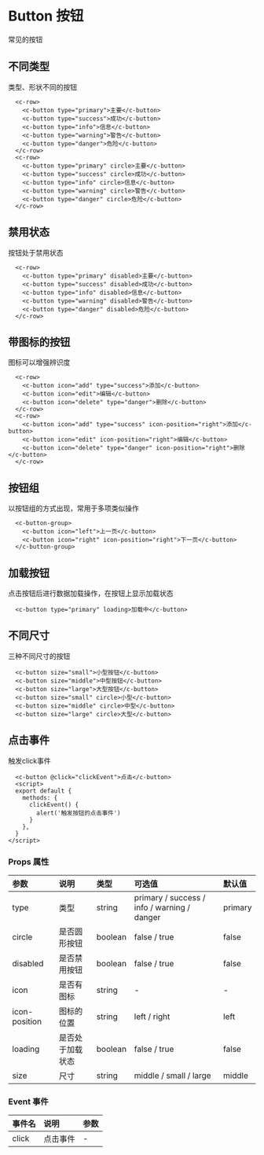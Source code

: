 # Button 按钮

常见的按钮

## 不同类型

类型、形状不同的按钮
<ClientOnly>
<button-demo></button-demo>
</ClientOnly>

```vue
  <c-row>
    <c-button type="primary">主要</c-button>
    <c-button type="success">成功</c-button>
    <c-button type="info">信息</c-button>
    <c-button type="warning">警告</c-button>
    <c-button type="danger">危险</c-button>
  </c-row>
  <c-row>
    <c-button type="primary" circle>主要</c-button>
    <c-button type="success" circle>成功</c-button>
    <c-button type="info" circle>信息</c-button>
    <c-button type="warning" circle>警告</c-button>
    <c-button type="danger" circle>危险</c-button>
  </c-row>
```

## 禁用状态

按钮处于禁用状态
<ClientOnly>
<button-disabled-demo></button-disabled-demo>
</ClientOnly>

```vue
  <c-row>
    <c-button type="primary" disabled>主要</c-button>
    <c-button type="success" disabled>成功</c-button>
    <c-button type="info" disabled>信息</c-button>
    <c-button type="warning" disabled>警告</c-button>
    <c-button type="danger" disabled>危险</c-button>
  </c-row>
```
## 带图标的按钮

图标可以增强辨识度
<ClientOnly>
<button-icon-demo></button-icon-demo>
</ClientOnly>

```vue
  <c-row>
    <c-button icon="add" type="success">添加</c-button>
    <c-button icon="edit">编辑</c-button>
    <c-button icon="delete" type="danger">删除</c-button>
  </c-row>
  <c-row>
    <c-button icon="add" type="success" icon-position="right">添加</c-button>
    <c-button icon="edit" icon-position="right">编辑</c-button>
    <c-button icon="delete" type="danger" icon-position="right">删除</c-button>
  </c-row>
```

## 按钮组

以按钮组的方式出现，常用于多项类似操作
<ClientOnly>
<button-group-demo></button-group-demo>
</ClientOnly>

```vue
  <c-button-group>
    <c-button icon="left">上一页</c-button>
    <c-button icon="right" icon-position="right">下一页</c-button>
  </c-button-group>
```

## 加载按钮

点击按钮后进行数据加载操作，在按钮上显示加载状态
<ClientOnly>
<button-loading-demo></button-loading-demo>
</ClientOnly>

```vue
  <c-button type="primary" loading>加载中</c-button>
```

## 不同尺寸

三种不同尺寸的按钮
<ClientOnly>
<button-size-demo></button-size-demo>
</ClientOnly>

```vue
  <c-button size="small">小型按钮</c-button>
  <c-button size="middle">中型按钮</c-button>
  <c-button size="large">大型按钮</c-button>
  <c-button size="small" circle>小型</c-button>
  <c-button size="middle" circle>中型</c-button>
  <c-button size="large" circle>大型</c-button>
```

## 点击事件

触发click事件
<ClientOnly>
<button-click-demo></button-click-demo>
</ClientOnly>

```vue
  <c-button @click="clickEvent">点击</c-button>
  <script>
  export default {
    methods: {
      clickEvent() {
        alert('触发按钮的点击事件')
      }
    },
  }
</script>
```
### Props 属性

| 参数          | 说明             | 类型    | 可选值                                      | 默认值  |
| :------------ | :--------------- | :------ | :------------------------------------------ | :------ |
| type          | 类型             | string  | primary / success / info / warning / danger | primary |
| circle        | 是否圆形按钮     | boolean | false / true                                | false   |
| disabled      | 是否禁用按钮     | boolean | false / true                                | false   |
| icon          | 是否有图标       | string  | -                                           | -       |
| icon-position | 图标的位置       | string  | left / right                                | left    |
| loading       | 是否处于加载状态 | boolean | false / true                                | false   |
| size          | 尺寸             | string  | middle / small / large                      | middle  |

### Event 事件

| 事件名          | 说明             | 参数    |
| :------------ | :--------------- | :------ |
| click          | 点击事件            | -  | 



